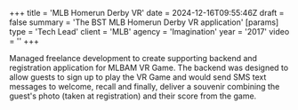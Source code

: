 +++
title = 'MLB Homerun Derby VR'
date = 2024-12-16T09:55:46Z
draft = false
summary = 'The BST MLB Homerun Derby VR application'
[params]
  type = 'Tech Lead'
  client = 'MLB'
  agency = 'Imagination'
  year = '2017'
  video = ''
+++

Managed freelance development to create supporting backend and registration application for MLBAM VR Game. The backend was designed to allow guests to sign up to play the VR Game and would send SMS text messages to welcome, recall and finally, deliver a souvenir combining the guest's photo (taken at registration) and their score from the game.
